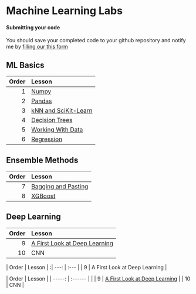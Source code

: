 # Machine Learning Labs

#### Submitting your code

You should save your completed code to your github repository and notify me by [filling our this form](https://forms.gle/U5HYHJdKaR5vDtSM9)

##

## ML Basics

| Order | Lesson                                         |
| ----: | :--------------------------------------------- |
|     1 | [Numpy](numpy.ipynb)                           |
|     2 | [Pandas](pandas.ipynb)                         |
|     3 | [kNN and SciKit-Learn](intro_to_sklearn.ipynb) |
|     4 | [Decision Trees](decision_trees.ipynb)         |
|     5 | [Working With Data](WorkingWithData.ipynb)     |
|     6 | [Regression](regression.ipynb)                 |



## Ensemble Methods

| Order | Lesson                                          |
| ----: | :---------------------------------------------- |
|     7 | [Bagging and Pasting](bagging_n_pasting.ipynb) |
|     8 | [XGBoost](xgboostLab.ipynb)                     |

## Deep Learning



| Order | Lesson                                          |
| ----: | :---------------------------------------------- |
|     9 | [A First Look at Deep Learning](A_first_look_at_deep_learning.ipynb) |
|     10 | CNN                    |



| Order | Lesson |
:| ---: | :--- |
| 9 | A First Look at Deep Learning  |

| Order | Lesson |
| -----: | :------ |                                              |
| 9    | [A First Look at Deep Learning](A_first_look_at_deep_learning.ipynb) |
| 10 | CNN |

